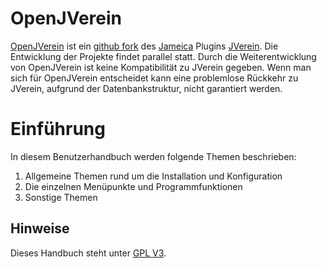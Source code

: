 # OpenJVerein

[OpenJVerein](https://openjverein.github.io/) ist ein [github fork](https://github.com/openjverein/jverein) des [Jameica](https://www.willuhn.de/products/jameica/) Plugins [JVerein](https://www.jverein.de/). Die Entwicklung der Projekte findet parallel statt. Durch die Weiterentwicklung von OpenJVerein ist keine Kompatibilität zu JVerein gegeben. Wenn man sich für OpenJVerein entscheidet kann eine problemlose Rückkehr zu JVerein, aufgrund der Datenbankstruktur, nicht garantiert werden.

# Einführung

In diesem Benutzerhandbuch werden folgende Themen beschrieben:

1. Allgemeine Themen rund um die Installation und Konfiguration
2. Die einzelnen Menüpunkte und Programmfunktionen
3. Sonstige Themen

## Hinweise

Dieses Handbuch steht unter [GPL V3](sonstiges/lizenzen/gpl-v3.md).

